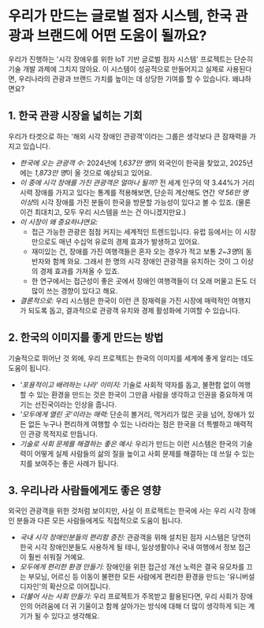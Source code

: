 # 우리가 만드는 글로벌 점자 시스템, 한국 관광과 브랜드에 어떤 도움이 될까요?

우리가 진행하는 '시각 장애우를 위한 IoT 기반 글로벌 점자 시스템' 프로젝트는 단순히 기술 개발 과제에 그치지 않아요. 이 시스템이 성공적으로 만들어지고 실제로 사용된다면, 우리나라의 관광과 브랜드 가치를 높이는 데 상당한 기여를 할 수 있습니다. 왜냐하면요?

## 1. 한국 관광 시장을 넓히는 기회

우리가 타겟으로 하는 '해외 시각 장애인 관광객'이라는 그룹은 생각보다 큰 잠재력을 가지고 있습니다.

* *한국에 오는 관광객 수:* 2024년에 *1,637만 명*의 외국인이 한국을 찾았고, 2025년에는 *1,873만 명*이 올 것으로 예상되고 있어요.
* *이 중에 시각 장애를 가진 관광객은 얼마나 될까?* 전 세계 인구의 약 3.44%가 거리 시력 장애를 가지고 있다는 통계를 적용해보면, 단순히 계산해도 연간 *약 56만 명 이상*의 시각 장애를 가진 분들이 한국을 방문할 가능성이 있다고 볼 수 있죠. (물론 이건 최대치고, 모두 우리 시스템을 쓰는 건 아니겠지만요.)
* *이 시장이 왜 중요하냐면요:*
    * 접근 가능한 관광은 점점 커지는 세계적인 트렌드입니다. 유럽 등에서는 이 시장만으로도 매년 수십억 유로의 경제 효과가 발생하고 있어요.
    * 재미있는 건, 장애를 가진 여행객들은 혼자 오는 경우가 적고 보통 *2~3명*의 동반자와 함께 와요. 그래서 한 명의 시각 장애인 관광객을 유치하는 것이 그 이상의 경제 효과를 가져올 수 있죠.
    * 한 연구에서는 접근성이 좋은 곳에서 장애인 여행객들이 더 오래 머물고 돈도 더 많이 쓰는 경향이 있다고 해요.
* *결론적으로:* 우리 시스템은 한국이 이런 큰 잠재력을 가진 시장에 매력적인 여행지가 되도록 돕고, 결과적으로 관광객 유치와 경제 활성화에 기여할 수 있습니다.

## 2. 한국의 이미지를 좋게 만드는 방법

기술적으로 뛰어난 것 외에, 우리 프로젝트는 한국의 이미지를 세계에 좋게 알리는 데도 도움이 됩니다.

* *'포용적이고 배려하는 나라' 이미지:* 기술로 사회적 약자를 돕고, 불편함 없이 여행할 수 있는 환경을 만드는 것은 한국이 그만큼 사람을 생각하고 인권을 중요하게 여기는 선진국이라는 인상을 줍니다.
* *'모두에게 열린 곳'이라는 매력:* 단순히 볼거리, 먹거리가 많은 곳을 넘어, 장애가 있든 없든 누구나 편리하게 여행할 수 있는 나라라는 점은 한국을 더 특별하고 매력적인 관광 목적지로 만듭니다.
* *기술로 사회 문제를 해결하는 좋은 예시:* 우리가 만드는 이런 시스템은 한국의 기술력이 어떻게 실제 사람들의 삶의 질을 높이고 사회 문제를 해결하는 데 쓰일 수 있는지를 보여주는 좋은 사례가 됩니다.

## 3. 우리나라 사람들에게도 좋은 영향

외국인 관광객을 위한 것처럼 보이지만, 사실 이 프로젝트는 한국에 사는 우리 시각 장애인 분들과 다른 모든 사람들에게도 직접적으로 도움이 됩니다.

* *국내 시각 장애인분들의 편리함 증진:* 관광객을 위해 설치된 점자 시스템은 당연히 한국 시각 장애인분들도 사용하게 될 테니, 일상생활이나 국내 여행에서 정보 접근이 훨씬 쉬워질 거예요.
* *모두에게 편리한 환경 만들기:* 장애인을 위한 접근성 개선 노력은 결국 유모차를 끄는 부모님, 어르신 등 이동이 불편한 모든 사람에게 편리한 환경을 만드는 '유니버설 디자인'의 확산으로 이어집니다.
* *더불어 사는 사회 만들기:* 우리 프로젝트가 주목받고 활용된다면, 우리 사회가 장애인의 어려움에 더 귀 기울이고 함께 살아가는 방식에 대해 더 많이 생각하게 되는 계기가 될 수 있다고 생각해요.
